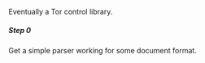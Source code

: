 Eventually a Tor control library.

##### Step 0
Get a simple parser working for some document format.
